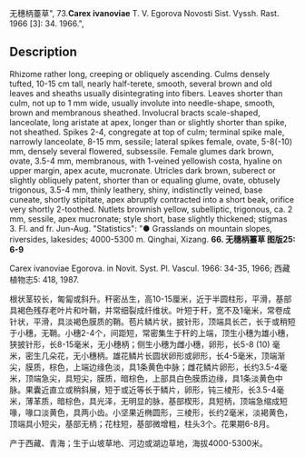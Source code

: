 无穗柄薹草",
73.**Carex ivanoviae** T. V. Egorova Novosti Sist. Vyssh. Rast. 1966 [3]: 34. 1966.",

## Description
Rhizome rather long, creeping or obliquely ascending. Culms densely tufted, 10-15 cm tall, nearly half-terete, smooth, several brown and old leaves and sheaths usually disintegrating into fibers. Leaves shorter than culm, not up to 1 mm wide, usually involute into needle-shape, smooth, brown and membranous sheathed. Involucral bracts scale-shaped, lanceolate, long aristate at apex, longer than or slightly shorter than spike, not sheathed. Spikes 2-4, congregate at top of culm; terminal spike male, narrowly lanceolate, 8-15 mm, sessile; lateral spikes female, ovate, 5-8(-10) mm, densely several flowered, subsessile. Female glumes dark brown, ovate, 3.5-4 mm, membranous, with 1-veined yellowish costa, hyaline on upper margin, apex acute, mucronate. Utricles dark brown, suberect or slightly obliquely patent, shorter than or equaling glume, ovate, obtusely trigonous, 3.5-4 mm, thinly leathery, shiny, indistinctly veined, base cuneate, shortly stipitate, apex abruptly contracted into a short beak, orifice very shortly 2-toothed. Nutlets brownish yellow, subelliptic, trigonous, ca. 2 mm, sessile, apex mucronate; style short, base slightly thickened; stigmas 3. Fl. and fr. Jun-Aug.
  "Statistics": "● Grasslands on mountain slopes, riversides, lakesides; 4000-5300 m. Qinghai, Xizang.
**66. 无穗柄薹草 图版25: 6-9**

Carex ivanoviae Egorova. in Novit. Syst. Pl. Vascul. 1966: 34-35, 1966; 西藏植物志5: 418, 1987.

根状茎较长，匍匐或斜升。秆密丛生，高10-15厘米，近于半圆柱形，平滑，基部具褐色残存老叶片和叶鞘，并常细裂成纤维状。叶短于秆，宽不及1毫米，常卷成针状，平滑，具淡褐色膜质的鞘。苞片鳞片状，披针形，顶端具长芒，长于或稍短于小穗，无鞘。小穗2-4个，间距短，常密集生于秆的上端，顶生小穗为雄小穗，狭披针形，长8-15毫米，无小穗柄；侧生小穗为雌小穗，卵形，长5-8 (10) 毫米，密生几朵花，无小穗柄。雄花鳞片长圆状卵形或卵形，长4-5毫米，顶端渐尖，膜质，棕色，上端边缘色淡，具1条黄色中脉；雌花鳞片卵形，长约3.5-4毫米，顶端急尖，具短尖，膜质，暗棕色，上部具白色膜质边缘，具1条淡黄色中脉。果囊近直立或稍斜展，短于或近等长于鳞片，卵形，钝三棱形，长3.5-4毫米，薄革质，暗棕色，具光泽，无明显的脉，基部楔形，具短柄，顶端急缩成短喙，喙口淡黄色，具两小齿。小坚果近椭圆形，三棱形，长约2毫米，淡褐黄色，顶端具小短尖，基部无柄；花柱短，基部微增粗，柱头3个。花果期6-8月。

产于西藏、青海；生于山坡草地、河边或湖边草地，海拔4000-5300米。
